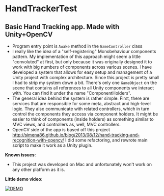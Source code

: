 # HandTrackerTest
## Basic Hand Tracking app. Made with Unity+OpenCV

- Program entry point is `Awake` method in the `GameController` class
- I really like the idea of a "self-registering" Monobehaviour components pattern. My implementation of this approach might seem a little "convoluted" at first, but only because it was originally designed it to work with big numbers of components across various scenes. I have developed a system that allows for easy setup and management of a Unity project with complex architecture. Since this project is pretty small I had to strip my system down a bit. There's only one `GameObject` on the scene that contains all references to all Unity components we interact with. You can find it under the name "ComponentHolders".
- The general idea behind the system is rather simple. First, there are services that are responsible for some meta, abstract and high-level logic. They also communicate with related controllers, which in turn control the components they access via component holders. It might be easier to think of components (inside holders) as something similar to MVC views, and controllers as, well, MVC controllers.
- OpenCV side of the app is based off this project http://simena86.github.io/blog/2013/08/12/hand-tracking-and-recognition-with-opencv/
I did some refactoring, and rewrote main script to make it work as a Unity plugin.

**Known issues:**
- This project was developed on Mac and unfortunately won't work on any other platform as it is.

**Little demo video:**

[![DEMO](https://img.youtube.com/vi/jNVBCaRX38A/0.jpg)](https://youtu.be/jNVBCaRX38A "DEMO")
